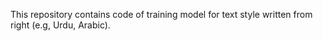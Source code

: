 This repository contains code of training model for text style written from right (e.g, Urdu, Arabic). 
